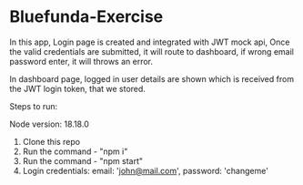 # Bluefunda-Exercise

In this app, Login page is created and integrated with JWT mock api, Once the valid credentials are submitted, it will route to dashboard, if wrong email password enter, it will throws an error. 

In dashboard page, logged in user details are shown which is received from the JWT login token, that we stored.

Steps to run:

Node version: 18.18.0 

1. Clone this repo
2. Run the command - "npm i"
3. Run the command - "npm start"
3. Login credentials:
   email: 'john@mail.com',
   password: 'changeme'
